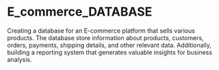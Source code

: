 # E_commerce_DATABASE
Creating a database for an E-commerce platform that sells various products. The database  store information about products, customers, orders, payments, shipping details, and other relevant data. Additionally, building a reporting system that generates valuable insights for business analysis.
